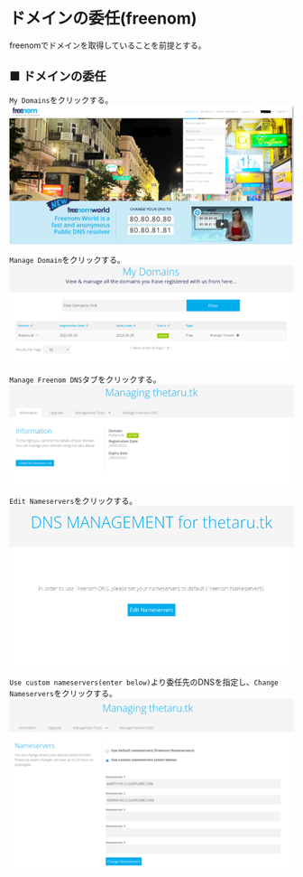 # ドメインの委任(freenom)
freenomでドメインを取得していることを前提とする。
## ■ ドメインの委任
`My Domains`をクリックする。
![image-01](images/image-01.png)

`Manage Domain`をクリックする。
![image-02](images/image-02.png)

`Manage Freenom DNS`タブをクリックする。
![image-03](images/image-03.png)

`Edit Nameservers`をクリックする。
![image-04](images/image-04.png)

`Use custom nameservers(enter below)`より委任先のDNSを指定し、`Change Nameservers`をクリックする。
![image-05](images/image-05.png)
